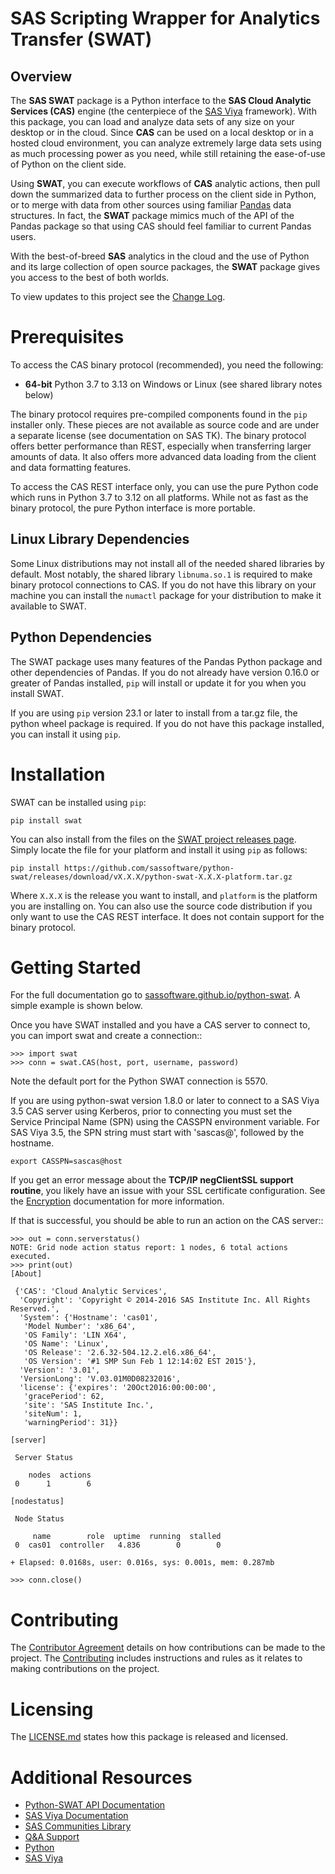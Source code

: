 
# SAS Scripting Wrapper for Analytics Transfer (SWAT)
## Overview

The **SAS SWAT** package is a Python interface to the **SAS Cloud Analytic 
Services (CAS)** engine (the centerpiece of the 
[SAS Viya](http://www.sas.com/en_us/software/viya.html) framework).
With this package, you can load and analyze data sets of any size on your
desktop or in the cloud.  Since **CAS** can be used on a local desktop
or in a hosted cloud environment, you can analyze extremely large data 
sets using as much processing power as you need, while still retaining 
the ease-of-use of Python on the client side.

Using **SWAT**, you can execute workflows of **CAS** analytic actions,
then pull down the summarized data to further process on the client side
in Python, or to merge with data from other sources using familiar
[Pandas](http://pandas.pydata.org) data structures.  In fact, the 
**SWAT** package mimics much of the API of the Pandas package so that
using CAS should feel familiar to current Pandas users.

With the best-of-breed **SAS** analytics in the cloud and the use of
Python and its large collection of open source packages, the **SWAT**
package gives you access to the best of both worlds.

To view updates to this project see the [Change Log](https://github.com/sassoftware/python-swat/blob/master/CHANGELOG.md).

# Prerequisites

To access the CAS binary protocol (recommended), you need the following:

* **64-bit** Python 3.7 to 3.13 on Windows or Linux (see shared library notes below)

The binary protocol requires pre-compiled components found in the
`pip` installer only.  These pieces are not available as source code and
are under a separate license (see documentation on SAS TK).  The binary protocol
offers better performance than REST, especially when transferring larger
amounts of data.  It also offers more advanced data loading from the client
and data formatting features.

To access the CAS REST interface only, you can use the pure Python code
which runs in Python 3.7 to 3.12 on all platforms.  While not as fast as the
binary protocol, the pure Python interface is more portable.

## Linux Library Dependencies

Some Linux distributions may not install all of the needed shared libraries
by default.  Most notably, the shared library `libnuma.so.1` is required to
make binary protocol connections to CAS.  If you do not have this library on
your machine you can install the `numactl` package for your distribution
to make it available to SWAT.

## Python Dependencies

The SWAT package uses many features of the Pandas Python package and other
dependencies of Pandas.  If you do not already have version 0.16.0 or greater
of Pandas installed, `pip` will install or update it for you when you
install SWAT.

If you are using `pip` version 23.1 or later to install from a tar.gz file, the
python wheel package is required.  If you do not have this package installed,
you can install it using `pip`.

# Installation

SWAT can be installed using `pip`:

    pip install swat
    
You can also install from the files on the 
[SWAT project releases page](https://github.com/sassoftware/python-swat/releases).
Simply locate the file for your platform and install it using `pip` as 
follows:

    pip install https://github.com/sassoftware/python-swat/releases/download/vX.X.X/python-swat-X.X.X-platform.tar.gz

Where `X.X.X` is the release you want to install, and `platform` is the 
platform you are installing on.  You can also use the source code distribution
if you only want to use the CAS REST interface.  It does not contain support
for the binary protocol.


# Getting Started

For the full documentation go to 
[sassoftware.github.io/python-swat](https://sassoftware.github.io/python-swat/).
A simple example is shown below.

Once you have SWAT installed and you have a CAS server to connect to,
you can import swat and create a connection::

    >>> import swat
    >>> conn = swat.CAS(host, port, username, password)

Note the default port for the Python SWAT connection is 5570.

If you are using python-swat version 1.8.0 or later to connect to a SAS Viya 3.5 CAS server using Kerberos, prior to connecting you must set the Service Principal Name (SPN) using the CASSPN environment variable.  For SAS Viya 3.5, the SPN string must start with 'sascas@', followed by the hostname.

    export CASSPN=sascas@host

If you get an error message about the **TCP/IP negClientSSL support routine**, you 
likely have an issue with your SSL certificate configuration.  See the 
[Encryption](https://sassoftware.github.io/python-swat/encryption.html) documentation
for more information.

If that is successful, you should be able to run an action on the
CAS server::

    >>> out = conn.serverstatus()
    NOTE: Grid node action status report: 1 nodes, 6 total actions executed.
    >>> print(out)
    [About]
    
     {'CAS': 'Cloud Analytic Services',
      'Copyright': 'Copyright © 2014-2016 SAS Institute Inc. All Rights Reserved.',
      'System': {'Hostname': 'cas01',
       'Model Number': 'x86_64',
       'OS Family': 'LIN X64',
       'OS Name': 'Linux',
       'OS Release': '2.6.32-504.12.2.el6.x86_64',
       'OS Version': '#1 SMP Sun Feb 1 12:14:02 EST 2015'},
      'Version': '3.01',
      'VersionLong': 'V.03.01M0D08232016',
      'license': {'expires': '20Oct2016:00:00:00',
       'gracePeriod': 62,
       'site': 'SAS Institute Inc.',
       'siteNum': 1,
       'warningPeriod': 31}}
    
    [server]
    
     Server Status
    
        nodes  actions
     0      1        6
    
    [nodestatus]
    
     Node Status
    
         name        role  uptime  running  stalled
     0  cas01  controller   4.836        0        0
    
    + Elapsed: 0.0168s, user: 0.016s, sys: 0.001s, mem: 0.287mb

    >>> conn.close()

# Contributing 
The [Contributor Agreement](https://github.com/sassoftware/python-swat/blob/master/ContributorAgreement.txt) details on how contributions can be made to the project. The [Contributing](https://github.com/sassoftware/python-swat/blob/master/CONTRIBUTING.md) includes instructions and rules as it relates to making contributions on the project. 

# Licensing 
The [LICENSE.md](https://github.com/sassoftware/python-swat/blob/master/LICENSE.md) states how this package is released and licensed. 

# Additional Resources
- [Python-SWAT API Documentation](https://sassoftware.github.io/python-swat/)
- [SAS Viya Documentation](https://support.sas.com/documentation/onlinedoc/viya/index.html)
- [SAS Communities Library](https://communities.sas.com/t5/SAS-Communities-Library/tkb-p/library/label-name/Python)
- [Q&A Support](https://communities.sas.com/t5/Developers/bd-p/developers)
- [Python](http://www.python.org/)
- [SAS Viya](http://www.sas.com/en_us/software/viya.html)


